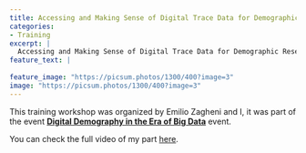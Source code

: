 ```yaml
---
title: Accessing and Making Sense of Digital Trace Data for Demographic Research
categories:
- Training
excerpt: |
  Accessing and Making Sense of Digital Trace Data for Demographic Research
feature_text: |
   
feature_image: "https://picsum.photos/1300/400?image=3"
image: "https://picsum.photos/1300/400?image=3"
---
```



This training workshop was organized by Emilio Zagheni and I, it was part of the event [**Digital Demography in the Era of Big Data**]((https://iussp.org/en/digital-demography-era-big-data)) event.

You can check the full video of my part [here](https://vimeo.com/351372897/08e873f197).
